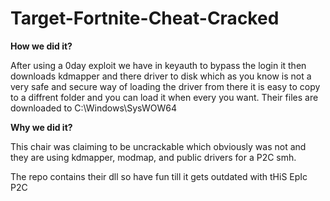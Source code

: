 # Target-Fortnite-Cheat-Cracked

**How we did it?**

After using a 0day exploit we have in keyauth to bypass the login it then downloads kdmapper and there driver to disk which as you know is not a very safe and secure way of loading the driver from there it is easy to copy to a diffrent folder and you can load it when every you want. Their files are downloaded to C:\Windows\SysWOW64

**Why we did it?**

This chair was claiming to be uncrackable which obviously was not and they are using kdmapper, modmap, and public drivers for a P2C smh.

The repo contains their dll so have fun till it gets outdated with tHiS EpIc P2C


